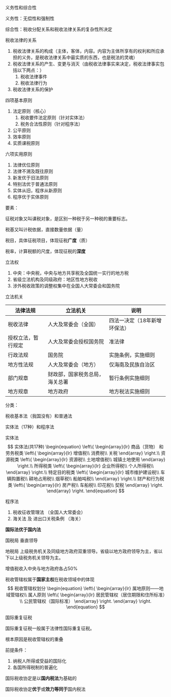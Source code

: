 义务性和综合性

义务性：无偿性和强制性

综合性：税收分配关系和税收法律关系的复杂性所决定



税收法律的关系

1. 税收法律关系的构成（主体，客体，内容。内容为主体所享有的权利和所应承担的义务，是税收法律关系中最实质的东西，也是税法的灵魂）
2. 税收法律关系的产生、变更与消灭（由税收法律事实来决定，税收法律事实包括以下两点：）
   1. 税收法律事件
   2. 税收法律行为
3. 税收法律关系的保护



四项基本原则

1. 法定原则（核心）
   1. 税收要件法定原则（针对实体法）
   2. 税务合法性原则（针对程序法）
2. 公平原则
3. 效率原则
4. 实质课税原则



六项实用原则

1. 法律优位原则
2. 法律不溯及既往原则
3. 新发优于旧法原则
4. 特别法优于普通法原则
5. 实体从旧，程序从新原则
6. 程序优于实体原则



要素：

征税对象又叫课税对象，是区别一种税于另一种税的重要标志。

税基又叫计税依据，直接数量依据（量）

税目，具体征税项目，体现征税**广度**（质）

税率，计算税额的尺度，体现征税的**深度**



立法权

1. 中央：中央税，中央与地方共享税及全国统一实行的地方税
2. 省级立法机构及同级政府：地区性地方税收
3. 涉外税收政策的调整权集中在全国人大常委会和国务院



立法机关

| 法律法规      | 立法机关            | 说明              |
| --------- | --------------- | --------------- |
| 税收法律      | 人大及常委会（全国）      | 四法一决定（18年新增环保法） |
| 授权立法，暂行规定 | 人大及常委会授权国务院     | 准法律             |
| 行政法规      | 国务院             | 实施条例，实施细则       |
| 地方性法规     | 人大及常委会（地方）      | 仅海南及民族自治区       |
| 部门规章      | 财政部，国家税务总局，海关总署 | 暂行条例实施细则        |
| 地方规章      | 地方政府            | 地方税法实施细则        |



分类：

税收基本法（我国没有）和普通法

实体法（17种）和程序法

实体法
$$
实体法(共17种)
\begin{equation}
\left\{
	\begin{array}{lr}
	商品（货物） 和劳务税类
		\left\{
			\begin{array}{lr}
			增值税\\
			消费税\\
			关税
			\end{array}
		\right.\\
	资源税类
		\left\{
			\begin{array}{lr}
			资源税\\
			土地增值税\\
			城镇土地使用
			\end{array}
		\right.\\
	所得税类
		\left\{
			\begin{array}{lr}
			企业所得税\\
			个人所得税\\
			\end{array}
		\right.\\
	特定目的税类
		\left\{
			\begin{array}{lr}
			城市维护建设税\\
			车辆购置税\\
			耕地占用税\\
			烟草税\\
			船舶吨税\\
			\end{array}
		\right.\\
	财产和行为税类
		\left\{
			\begin{array}{lr}
			房产税\\
			车船税\\
			印花税\\
			契税
			\end{array}
		\right.
	\end{array}
\right.
\end{equation}
$$


程序法

1. 税收征收管理法 （全国人大常委会）
2. 海关法 及 进出口关税条例 （海关）



**国际法优于国内法**



国税局 垂直领导

地税局 上级税务机关及同级地方政府双重领导。省级以地方政府领导为主，省以下以上级税务机关领导为主。



增值税收入中央与地方政府各占50%



税收管辖权属于**国家主权**在税收领域中的体现
$$
税收管辖权划分
\begin{equation}
\left\{
	\begin{array}{lr}
	属地原则——地域管辖权\\
	属人原则 
		\left\{
			\begin{array}{lr}
			居民管辖权（居住期限和住所标准）\\
			公民管辖权（国际标准）
			\end{array}
		\right.
	\end{array}
\right.
\end{equation}
$$

国际重复征税

国际重复征税一般属于法律性国际重复征税。

根本原因是税收管辖权的重叠

前提条件：

1. 纳税人所得或受益的国际化
2. 各国所得税制的普遍化



国际税收协定是以**国内税法**为基础的

国际税收协定**优于**或**效力等同于**国内税法
